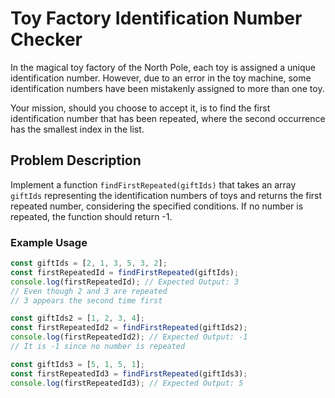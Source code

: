 # Toy Factory Identification Number Checker

In the magical toy factory of the North Pole, each toy is assigned a unique identification number. However, due to an error in the toy machine, some identification numbers have been mistakenly assigned to more than one toy.

Your mission, should you choose to accept it, is to find the first identification number that has been repeated, where the second occurrence has the smallest index in the list.

## Problem Description

Implement a function `findFirstRepeated(giftIds)` that takes an array `giftIds` representing the identification numbers of toys and returns the first repeated number, considering the specified conditions. If no number is repeated, the function should return -1.

### Example Usage

```javascript
const giftIds = [2, 1, 3, 5, 3, 2];
const firstRepeatedId = findFirstRepeated(giftIds);
console.log(firstRepeatedId); // Expected Output: 3
// Even though 2 and 3 are repeated
// 3 appears the second time first

const giftIds2 = [1, 2, 3, 4];
const firstRepeatedId2 = findFirstRepeated(giftIds2);
console.log(firstRepeatedId2); // Expected Output: -1
// It is -1 since no number is repeated

const giftIds3 = [5, 1, 5, 1];
const firstRepeatedId3 = findFirstRepeated(giftIds3);
console.log(firstRepeatedId3); // Expected Output: 5
```
